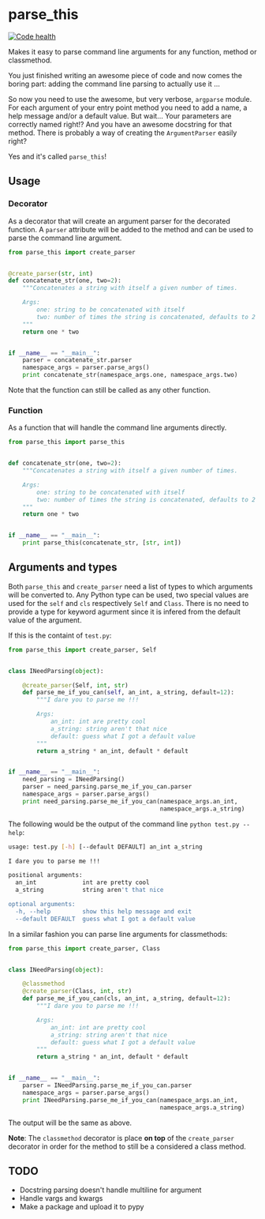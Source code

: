 parse_this
==========

[![Code health][landscape]][landscape_link]

Makes it easy to parse command line arguments for any function, method or classmethod.

You just finished writing an awesome piece of code and now comes the boring part:
adding the command line parsing to actually use it ...

So now you need to use the awesome, but very verbose, `argparse` module.
For each argument of your entry point method you need to add a name, a help
message and/or a default value. But wait... Your parameters are correctly named
right!? And you have an awesome docstring for that method. There is probably a
way of creating the `ArgumentParser` easily right?

Yes and it's called `parse_this`!

Usage
-----

### Decorator
As a decorator that will create an argument parser for the decorated function.
A `parser` attribute will be added to the method and can be used to parse the
command line argument.

```python
from parse_this import create_parser


@create_parser(str, int)
def concatenate_str(one, two=2):
    """Concatenates a string with itself a given number of times.

    Args:
        one: string to be concatenated with itself
        two: number of times the string is concatenated, defaults to 2
    """
    return one * two


if __name__ == "__main__":
    parser = concatenate_str.parser
    namespace_args = parser.parse_args()
    print concatenate_str(namespace_args.one, namespace_args.two)
```

Note that the function can still be called as any other function.

### Function
As a function that will handle the command line arguments directly.

```python
from parse_this import parse_this


def concatenate_str(one, two=2):
    """Concatenates a string with itself a given number of times.

    Args:
        one: string to be concatenated with itself
        two: number of times the string is concatenated, defaults to 2
    """
    return one * two


if __name__ == "__main__":
    print parse_this(concatenate_str, [str, int])
```

Arguments and types
-------------------

Both `parse_this` and `create_parser` need a list of types to which
arguments will be converted to. Any Python type can be used, two
special values are used for the `self` and `cls` respectively `Self`
and `Class`. There is no need to provide a type for keyword agurment
since it is infered from the default value of the argument.

If this is the containt of `test.py`:
```python
from parse_this import create_parser, Self


class INeedParsing(object):

    @create_parser(Self, int, str)
    def parse_me_if_you_can(self, an_int, a_string, default=12):
        """I dare you to parse me !!!

        Args:
            an_int: int are pretty cool
            a_string: string aren't that nice
            default: guess what I got a default value
        """
        return a_string * an_int, default * default


if __name__ == "__main__":
    need_parsing = INeedParsing()
    parser = need_parsing.parse_me_if_you_can.parser
    namespace_args = parser.parse_args()
    print need_parsing.parse_me_if_you_can(namespace_args.an_int,
                                           namespace_args.a_string)
```

The following would be the output of the command line `python test.py --help`:

```bash
usage: test.py [-h] [--default DEFAULT] an_int a_string

I dare you to parse me !!!

positional arguments:
  an_int             int are pretty cool
  a_string           string aren't that nice

optional arguments:
  -h, --help         show this help message and exit
  --default DEFAULT  guess what I got a default value
```

In a similar fashion you can parse line arguments for classmethods:

```python
from parse_this import create_parser, Class


class INeedParsing(object):

    @classmethod
    @create_parser(Class, int, str)
    def parse_me_if_you_can(cls, an_int, a_string, default=12):
        """I dare you to parse me !!!

        Args:
            an_int: int are pretty cool
            a_string: string aren't that nice
            default: guess what I got a default value
        """
        return a_string * an_int, default * default


if __name__ == "__main__":
    parser = INeedParsing.parse_me_if_you_can.parser
    namespace_args = parser.parse_args()
    print INeedParsing.parse_me_if_you_can(namespace_args.an_int,
                                           namespace_args.a_string)
```
The output will be the same as above.

**Note**: The `classmethod` decorator is place **on top** of the `create_parser`
decorator in order for the method to still be a considered a class method.

TODO
----
 * Docstring parsing doesn't handle multiline for argument
 * Handle vargs and kwargs
 * Make a package and upload it to pypy

[landscape_link]: https://landscape.io/github/bertrandvidal/kaizen/master "kaizen on Landscape"
[landscape]: https://landscape.io/github/bertrandvidal/kaizen/master/landscape.png "Code health"
